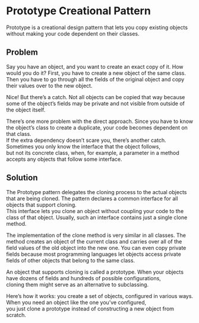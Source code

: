 # Prototype Creational Pattern
Prototype is a creational design pattern that lets you copy existing objects without making your code dependent on their classes.

## Problem
Say you have an object, and you want to create an exact copy of it. How would you do it? First, you have to create a new object of the same class.  
Then you have to go through all the fields of the original object and copy their values over to the new object.

Nice! But there’s a catch. Not all objects can be copied that way because some of the object’s fields may be private and not visible from outside of the object itself.

There’s one more problem with the direct approach. Since you have to know the object’s class to create a duplicate, your code becomes dependent on that class.  
If the extra dependency doesn’t scare you, there’s another catch. Sometimes you only know the interface that the object follows,  
but not its concrete class, when, for example, a parameter in a method accepts any objects that follow some interface.

## Solution
The Prototype pattern delegates the cloning process to the actual objects that are being cloned. The pattern declares a common interface for all objects that support cloning.  
This interface lets you clone an object without coupling your code to the class of that object. Usually, such an interface contains just a single clone method.

The implementation of the clone method is very similar in all classes. The method creates an object of the current class and carries over all of the  
field values of the old object into the new one. You can even copy private fields because most programming languages let objects access private fields of other objects that belong to the same class.

An object that supports cloning is called a prototype. When your objects have dozens of fields and hundreds of possible configurations,  
cloning them might serve as an alternative to subclassing.

Here’s how it works: you create a set of objects, configured in various ways. When you need an object like the one you’ve configured,  
you just clone a prototype instead of constructing a new object from scratch.